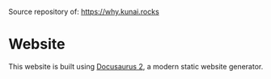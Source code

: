 
Source repository of: https://why.kunai.rocks

# Website

This website is built using [Docusaurus 2](https://docusaurus.io/), a modern static website generator.

